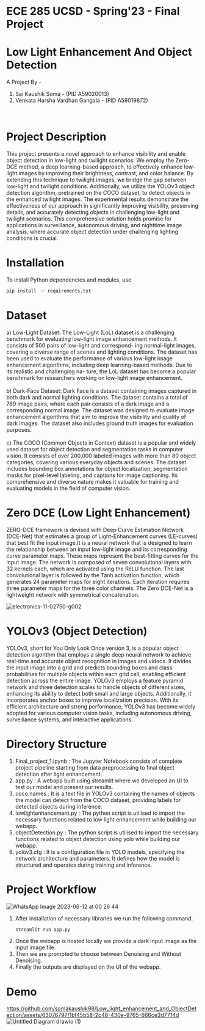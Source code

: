 # ECE 285 UCSD - Spring'23 - Final Project
# Low Light Enhancement And Object Detection

A Project By -

1) Sai Kaushik Soma - (PID A59020013)
2) Venkata Harsha Vardhan Gangala - (PID A59019872)
<br>

# Project Description

This project presents a novel approach to enhance visibility and enable object detection in low-light and twilight scenarios. We employ the Zero-DCE method, a deep learning-based approach, to effectively enhance low-light images by improving their brightness, contrast, and color balance. By extending this technique to twilight images, we bridge the gap between low-light and twilight conditions. Additionally, we utilize the YOLOv3 object detection algorithm, pretrained on the COCO dataset, to detect objects in the enhanced twilight images. The experimental results demonstrate the effectiveness of our approach in significantly improving visibility, preserving details, and accurately detecting objects in challenging low-light and twilight scenarios. This comprehensive solution holds promise for applications in surveillance, autonomous driving, and nighttime image analysis, where accurate object detection under challenging lighting conditions is crucial.
<br>

# Installation
To install Python dependencies and modules, use
```bash
pip install -r requirements.txt
```

# Dataset
a) Low-Light Dataset: The Low-Light (LoL) dataset is a challenging benchmark for evaluating
low-light image enhancement methods. It consists of 500 pairs of low-light and correspond-
ing normal-light images, covering a diverse range of scenes and lighting conditions. The
dataset has been used to evaluate the performance of various low-light image enhancement
algorithms, including deep learning-based methods. Due to its realistic and challenging na-
ture, the LoL dataset has become a popular benchmark for researchers working on low-light
image enhancement.
<br>
<br>
b) Dark-Face Dataset: Dark Face is a dataset containing images captured in both dark and
normal lighting conditions. The dataset contains a total of 789 image pairs, where each pair
consists of a dark image and a corresponding normal image. The dataset was designed to
evaluate image enhancement algorithms that aim to improve the visibility and quality of
dark images. The dataset also includes ground truth images for evaluation purposes.
 <br>
 <br>
 c) The COCO (Common Objects in Context) dataset is a popular and widely used dataset for object detection and segmentation tasks in computer vision. It consists of over 200,000 labeled images with more than 80 object categories, covering various everyday objects and scenes. The dataset includes bounding box annotations for object localization, segmentation masks for pixel-level labeling, and captions for image captioning. Its comprehensive and diverse nature makes it valuable for training and evaluating models in the field of computer vision.

 # Zero DCE (Low Light Enhancement)

ZERO-DCE framework is devised with Deep Curve Estimation Network (DCE-Net) that estimates a group of Light-Enhancement curves (LE-curves) that best fit the input image.It is a neural network that is designed to learn the relationship between an input low-light image and its corresponding curve parameter maps. These maps represent the best-fitting curves for the input image. The network is composed of seven convolutional layers with 32 kernels each,
which are activated using the ReLU function. The last convolutional layer is followed by the Tanh activation function, which generates 24 parameter maps for eight iterations. Each iteration requires three parameter maps for the three color channels. The Zero DCE-Net is a lightweight network with
symmetrical concatenation.

![electronics-11-02750-g002](https://github.com/somakaushik98/Low_light_enhancement_and_ObjectDetection/assets/63076797/35d7be80-8163-4edb-99c1-fa7d51513e90)


# YOLOv3 (Object Detection)

YOLOv3, short for You Only Look Once version 3, is a popular object detection algorithm that employs a single deep neural network to achieve real-time and accurate object recognition in images and videos. It divides the input image into a grid and predicts bounding boxes and class probabilities for multiple objects within each grid cell, enabling efficient detection across the entire image. YOLOv3 employs a feature pyramid network and three detection scales to handle objects of different sizes, enhancing its ability to detect both small and large objects. Additionally, it incorporates anchor boxes to improve localization precision. With its efficient architecture and strong performance, YOLOv3 has become widely adopted for various computer vision tasks, including autonomous driving, surveillance systems, and interactive applications.

 # Directory Structure

 1) Final_project_1.ipynb : The Jupyter Notebook consists of complete project pipeline starting from data preprocessing to final object detection after light enhancement. <br>
 2) app.py : A webapp built using streamlit where we developed an UI to test our model and present our results. <br>
 3) coco.names : It is a text file in YOLOv3 containing the names of objects the model can detect from the COCO dataset, providing labels for detected objects during inference. <br>
 4) lowlightenhancement.py : The python script is utilised to import the necessary functions related to low light enhancement while building our webapp.
 5) objectDetection.py : The python script is utilised to import the necessary functions related to object detection using yolo while building our webapp.
 6) yolov3.cfg : It is a configuration file in YOLO models, specifying the network architecture and parameters.
It defines how the model is structured and operates during training and inference.


# Project Workflow

![WhatsApp Image 2023-06-12 at 00 26 44](https://github.com/somakaushik98/Low_light_enhancement_and_ObjectDetection/assets/63076797/22698657-7888-4bff-af86-7baf1f1da884)

1) After installation of necessary libraries we run the following command.
   ```bash
   streamlit run app.py
   ```
2) Once the webapp is hosted locally we provide a dark input image as the input image file.
3) Then we are prompted to choose between Denoising and Without Denoising.
4) Finally the outputs are displayed on the UI of the webapp.

# Demo

https://github.com/somakaushik98/Low_light_enhancement_and_ObjectDetection/assets/63076797/1bf45b58-2c48-430e-9765-666ce2d7714d
<br>
![Untitled Diagram drawio (1)](https://github.com/somakaushik98/Low_light_enhancement_and_ObjectDetection/assets/63076797/df587ee0-9d0a-4d11-b383-0924c208dc05)



